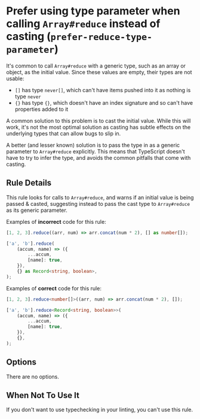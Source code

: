 # Prefer using type parameter when calling `Array#reduce` instead of casting (`prefer-reduce-type-parameter`)

It's common to call `Array#reduce` with a generic type, such as an array or object, as the initial value.
Since these values are empty, their types are not usable:

-   `[]` has type `never[]`, which can't have items pushed into it as nothing is type `never`
-   `{}` has type `{}`, which doesn't have an index signature and so can't have properties added to it

A common solution to this problem is to cast the initial value. While this will work, it's not the most optimal
solution as casting has subtle effects on the underlying types that can allow bugs to slip in.

A better (and lesser known) solution is to pass the type in as a generic parameter to `Array#reduce` explicitly.
This means that TypeScript doesn't have to try to infer the type, and avoids the common pitfalls that come with casting.

## Rule Details

This rule looks for calls to `Array#reduce`, and warns if an initial value is being passed & casted,
suggesting instead to pass the cast type to `Array#reduce` as its generic parameter.

Examples of **incorrect** code for this rule:

```ts
[1, 2, 3].reduce((arr, num) => arr.concat(num * 2), [] as number[]);

['a', 'b'].reduce(
    (accum, name) => ({
        ...accum,
        [name]: true,
    }),
    {} as Record<string, boolean>,
);
```

Examples of **correct** code for this rule:

```ts
[1, 2, 3].reduce<number[]>((arr, num) => arr.concat(num * 2), []);

['a', 'b'].reduce<Record<string, boolean>>(
    (accum, name) => ({
        ...accum,
        [name]: true,
    }),
    {},
);
```

## Options

There are no options.

## When Not To Use It

If you don't want to use typechecking in your linting, you can't use this rule.
